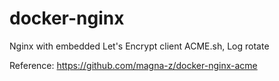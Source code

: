 # docker-nginx
Nginx with embedded Let's Encrypt client ACME.sh, Log rotate

Reference: https://github.com/magna-z/docker-nginx-acme
